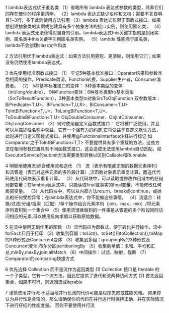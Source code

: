 1 lambda表达式优于匿名类
（1）省略所有 lambda 表达式参数的类型，除非它们的存在使你的程序更清晰。
（2）lambda 表达式缺少名称和文档；需要不言自明且1~3行，多于此则使用方法引用
（3）lambda 表达式仅限于函数式接口。如果想创建抽象类的实例或创建具有多个抽象方法的接口实例，则使用匿名类，
（4）lambda 表达式无法获得对自身的引用。lambda表达式this关键字指的是封闭实例，匿名类中this关键字引用匿名类实例。
（5）lambda 性能高于匿名类，lambda不会创建class文件和类

2 方法引用优于lambda表达式：如果方法引用更短、更清晰，则使用它们；如果没有仍然使用lambda表达式。

3 优先使用标准函数式接口
（1） 牢记5种基本标准接口：Operator结果和参数类型相同的操作，Predicate谓词，Function转换，Supplier生产者，Consumer消费者。
（2） 5种基本标准接口的变体：
    3种基本类型的变体（int/long/double），
    9种Function变体：6种基本类型to基本类型（SrcToResultFunction），3种基本类型to对象SrcToObjFunction
    双参数版本： BiPredicate<T,U>、BiFunction<T,U,R>、BiConsumer<T,U>
              ToIntBiFunction<T,U>、ToLongBiFunction<T,U>、ToDoubleBiFunction<T,U>
              ObjDoubleConsumer<T>、ObjIntConsumer<T>、ObjLongConsumer<T>
（3）何时使用自定义函数式接口：
    它将被广泛使用，并且可以从描述性名称中获益。它有一个强有力的约定,它将受益于自定义默认方法，此时进行自定义函数式接口。并使用@FunctionalInterface注释进行标记
    如Comparator<T>之于ToIntBiFunction<T,T>
    不要提供具有多个重载的方法，这些方法在相同参数位置具有不同函数式接口，这会造成无法使用lambda自动匹配，如ExecutorService的submit方法需要类型转换以区别Callable和Runnable

4 明智地使用流:综合使用流和迭代
（1） 流（表示有限或无限的数据元素序列）和流管道（表示对这些元素的多阶段计算）,流函数对象表示重复计算，而迭代代码使用代码块表示重复计算。
（2）从代码块中，可以读取或修改作用域中的任何局部变量；在lambda表达式中，只能读取final或事实的final变量，不能修改任何局部变量。
（3）从代码块中，可以从内部方法return、break或continue，或抛出的任何受检异常；在lambda表达式中，你不能做这些事情。
（4）流适合：转换/过滤/分组/搜索（匹配）/单个操作组合元素序列（join，max，min）/将元素序列累积到一个集合中
（5）使用流很难做到的一件事是从管道的多个阶段同时访问相应的元素,可以使用反向求值以获取原始数据。

5 在流中使用无副作用的函数
（1）流代码应为函数式，便于转化并行操作，流中forEach只用于打印
（2）收集到容器：toList()、toSet()和toCollection(),toMap的3种形式及Concurrent变体
（3）收集到多组：groupingBy的3种形式及Concurrent变体,布尔分区partitioningBy
（5）收集到单值：求和、平均和汇总,minBy,maxBy,join,allMatch
（6）中间操作：过滤、映射，截断
（7）Comparator的comparing快捷方式

6 优先选择 Collection 而不是流作为返回类型
(1) Collection 接口是 Iterable 的一个子类型，它有一个流方法，因此它提供了迭代和流两种访问方式
(2) 首先返回集合，如果不可行，则返回流或iterable

7 谨慎使用并行流
不适当地并行化流的代价可能是程序失败或性能灾难。
如果你认为并行性是合理的，那么请确保你的代码在并行运行时保持正确，并在实际情况下进行仔细的性能度量。
否则不要使用并行流
